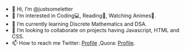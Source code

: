 - 👋 Hi, I’m @justsomeletter
- 👀 I’m interested in Coding💻, Reading📖, Watching Animes🐷.
- 🌱 I’m currently learning Discrete Mathematics and DSA.
- 💞️ I’m looking to collaborate on projects having Javascript, HTML and CSS.
- 📫 How to reach me Twitter: [Profile](https://twitter.com/RahOwlll) ,Quora: [Profile](https://www.quora.com/profile/Rahul-Chauhan-598).

<!---
justsomeletter/justsomeletter is a ✨ special ✨ repository because its `README.md` (this file) appears on your GitHub profile.
You can click the Preview link to take a look at your changes.
--->
